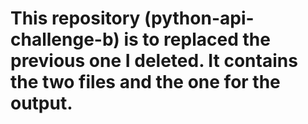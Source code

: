 # This repository (python-api-challenge-b) is to replaced the previous one I deleted. It contains the two files and the one for the output. 
